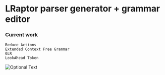 # LRaptor parser generator + grammar editor

### Current work
	Reduce Actions
	Extended Context Free Grammar
	GLR
	LookAhead Token
![Optional Text](../master/lreditor.png)